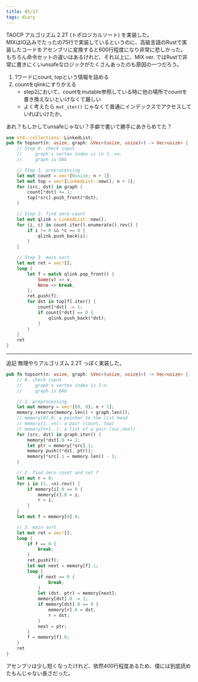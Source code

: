 ```yaml
---
title: 05/17
tags: diary
---
```


TAOCP アルゴリズム 2.2T (トポロジカルソート) を実装した。   
MIXはIO込みでたったの75行で実装しているというのに、高級言語のRustで実装したコードをアセンブリに変換すると600行程度になり非常に悲しかった。
もちろん命令セットの違いはあるけれど、それ以上に、MIX ver. ではRustで非常に書きにくいunsafeなロジックがたくさんあったのも原因の一つだろう。

1. 1ワードにcount, topという情報を詰める
1. countをqlinkにすりかえる
    * step2において、countをmutable参照している時に他の場所でcountを書き換えないといけなくて厳しい
    * よく考えたら `mut_iter()` じゃなくて普通にインデックスでアクセスしていればいけたか。

あれ？もしかしてunsafeじゃない？手癖で書いて勝手にあきらめてた？   

```rust
use std::collections::LinkedList;
pub fn topsort(n: usize, graph: &Vec<(usize, usize)>) -> Vec<usize> {
    // Step 0. check input
    //     graph's vertex index is in 1..=n.
    //     graph is DAG

    // Step 1. preprocessing
    let mut count = vec![0usize; n + 1];
    let mut top = vec![LinkedList::new(); n + 1];
    for (src, dst) in graph {
        count[*dst] += 1;
        top[*src].push_front(*dst);
    }

    // Step 2. find zero count
    let mut qlink = LinkedList::new();
    for (i, c) in count.iter().enumerate().rev() {
        if i != 0 && *c == 0 {
            qlink.push_back(i);
        }
    }

    // Step 3. main sort
    let mut ret = vec![];
    loop {
        let f = match qlink.pop_front() {
            Some(v) => v,
            None => break,
        };
        ret.push(f);
        for dst in top[f].iter() {
            count[*dst] -= 1;
            if count[*dst] == 0 {
                qlink.push_back(*dst);
            }
        }
    }
    ret
}
```

---

追記  無理やりアルゴリズム 2.2T っぽく実装した。

```rust
pub fn topsort(n: usize, graph: &Vec<(usize, usize)>) -> Vec<usize> {
    // 0. check input
    //     graph's vertex index is 1~n.
    //     graph is DAG

    // 1. preprocessing
    let mut memory = vec![(0, 0); n + 1];
    memory.reserve(memory.len() + graph.len());
    // memory[0].0: a pointer to the list head
    // memory[1..=n]: a pair (count, top)
    // memory[n+1..]: a list of a pair (suc,next)
    for (src, dst) in graph.iter() {
        memory[*dst].0 += 1;
        let ptr = memory[*src].1;
        memory.push((*dst, ptr));
        memory[*src].1 = memory.len() - 1;
    }

    // 2. find zero count and set f
    let mut r = 0;
    for i in (1..=n).rev() {
        if memory[i].0 == 0 {
            memory[r].0 = i;
            r = i;
        }
    }
    let mut f = memory[0].0;

    // 3. main sort
    let mut ret = vec![];
    loop {
        if f == 0 {
            break;
        }
        ret.push(f);
        let mut next = memory[f].1;
        loop {
            if next == 0 {
                break;
            }
            let (dst, ptr) = memory[next];
            memory[dst].0 -= 1;
            if memory[dst].0 == 0 {
                memory[r].0 = dst;
                r = dst;
            }
            next = ptr;
        }
        f = memory[f].0;
    }
    ret
}
```

アセンブリは少し短くなったけれど、依然400行程度あるため、僕には到底読めたもんじゃない長さだった。
